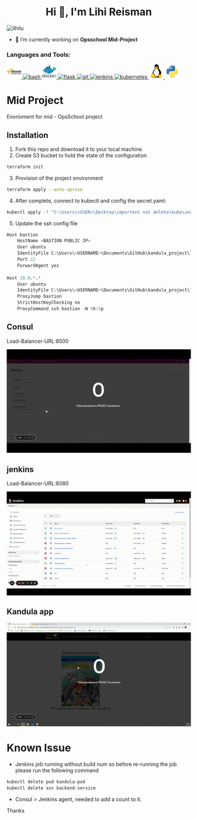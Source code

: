 <h1 align="center">Hi 👋, I'm Lihi Reisman</h1>
<p align="left"> <img src="https://komarev.com/ghpvc/?username=lihilu&label=Profile%20views&color=0e75b6&style=flat" alt="lihilu" /> </p>

- 🔭 I’m currently working on **Opsschool Mid-Project**

<h3 align="left">Languages and Tools:</h3>
<p align="left"> <a href="https://aws.amazon.com" target="_blank" rel="noreferrer"> <img src="https://raw.githubusercontent.com/devicons/devicon/master/icons/amazonwebservices/amazonwebservices-original-wordmark.svg" alt="aws" width="40" height="40"/> </a> <a href="https://www.gnu.org/software/bash/" target="_blank" rel="noreferrer"> <img src="https://www.vectorlogo.zone/logos/gnu_bash/gnu_bash-icon.svg" alt="bash" width="40" height="40"/> </a> <a href="https://www.docker.com/" target="_blank" rel="noreferrer"> <img src="https://raw.githubusercontent.com/devicons/devicon/master/icons/docker/docker-original-wordmark.svg" alt="docker" width="40" height="40"/> </a> <a href="https://flask.palletsprojects.com/" target="_blank" rel="noreferrer"> <img src="https://www.vectorlogo.zone/logos/pocoo_flask/pocoo_flask-icon.svg" alt="flask" width="40" height="40"/> </a> <a href="https://git-scm.com/" target="_blank" rel="noreferrer"> <img src="https://www.vectorlogo.zone/logos/git-scm/git-scm-icon.svg" alt="git" width="40" height="40"/> </a> <a href="https://www.jenkins.io" target="_blank" rel="noreferrer"> <img src="https://www.vectorlogo.zone/logos/jenkins/jenkins-icon.svg" alt="jenkins" width="40" height="40"/> </a> <a href="https://kubernetes.io" target="_blank" rel="noreferrer"> <img src="https://www.vectorlogo.zone/logos/kubernetes/kubernetes-icon.svg" alt="kubernetes" width="40" height="40"/> </a> <a href="https://www.linux.org/" target="_blank" rel="noreferrer"> <img src="https://raw.githubusercontent.com/devicons/devicon/master/icons/linux/linux-original.svg" alt="linux" width="40" height="40"/> </a> <a href="https://www.python.org" target="_blank" rel="noreferrer"> <img src="https://raw.githubusercontent.com/devicons/devicon/master/icons/python/python-original.svg" alt="python" width="40" height="40"/> </a> </p>


# Mid Project

Envrioment for mid - OpsSchool project
## Installation

1. Fork this repo and download it to your local machine.
2. Create S3 bucket to hold the state of the configuration 

```bash
terraform init
```
3. Provision of the project environment

```bash
terraform apply --auto-aprove
```
4. After complete, connect to kubectl and config the secret.yaml:
```bash
kubectl apply -f "C:\Users\<USER>\Desktop\importent not delete\kube\secret.yaml"
```
5. Update the ssh config file

```python
Host bastion
    HostName <BASTION PUBLIC IP>
    User ubuntu
    IdentityFile C:\Users\<USERNAME>\Documents\GitHub\kandula_project\lihilu-kandula_project\project_instance_key.pem
    Port 22
    ForwardAgent yes

Host 10.0.*.*
    User ubuntu
    IdentityFile C:\Users\<USERNAME>\Documents\GitHub\kandula_project\lihilu-kandula_project/project_instance_key.pem
    ProxyJump bastion
    StrictHostKeyChecking no
    ProxyCommand ssh bastion -W %h:%p
```

## Consul
Load-Balancer-URL:8500

![](https://github.com/lihilu/lihilu-kandula_project/blob/readme/pic/consul.gif)

## jenkins
Load-Balancer-URL:8080

![](https://github.com/lihilu/lihilu-kandula_project/blob/readme/pic/jenkins.gif)

## Kandula app

![](https://github.com/lihilu/lihilu-kandula_project/blob/readme/pic/kandulaonkube.gif)

# Known Issue
* Jenkins job running without build num so before re-running the job please run the following command
```bash
kubectl delete pod kandula-pod
kubectl delete svc backend-service
```
* Consul > Jenkins agent, needed to add a count to it.

Thanks
